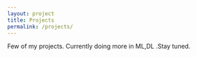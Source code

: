 ```yaml
---
layout: project
title: Projects
permalink: /projects/
---
```


Few of my projects. Currently doing more in ML,DL .Stay tuned.
